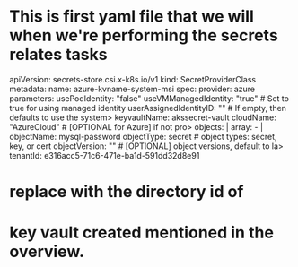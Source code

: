 # This is first yaml file that we will when we're performing the secrets relates tasks

apiVersion: secrets-store.csi.x-k8s.io/v1
kind: SecretProviderClass
metadata:
  name: azure-kvname-system-msi
spec:
  provider: azure
  parameters:
    usePodIdentity: "false"
    useVMManagedIdentity: "true" # Set to true for using managed identity
    userAssignedIdentityID: "" # If empty, then defaults to use the system>
    keyvaultName: akssecret-vault
    cloudName: "AzureCloud" # [OPTIONAL for Azure] if not pro>
    objects: |
      array:
        - |
          objectName: mysql-password
          objectType: secret        # object types: secret, key, or cert
          objectVersion: ""         # [OPTIONAL] object versions, default to la>
    tenantId:
 e316acc5-71c6-471e-ba1d-591dd32d8e91 
 
 # replace with the directory id of
 # key vault created mentioned in the overview.